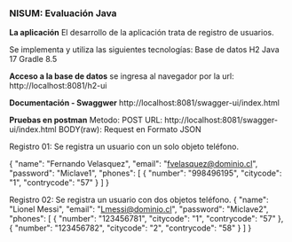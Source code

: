 ### NISUM: Evaluación Java ###

**La aplicación**
El desarrollo de la aplicación trata de registro de usuarios.

Se implementa y utiliza las siguientes tecnologías:
Base de datos H2
Java 17
Gradle 8.5

**Acceso a la base de datos**
se ingresa al navegador por la url:
http://localhost:8081/h2-ui

**Documentación - Swaggwer**
http://localhost:8081/swagger-ui/index.html

**Pruebas en postman**
Metodo: POST
URL: http://localhost:8081/swagger-ui/index.html
BODY(raw): Request en Formato JSON

Registro 01: Se registra un usuario con un solo objeto teléfono.

{
    "name": "Fernando Velasquez",
    "email": "fvelasquez@dominio.cl",
    "password": "Miclave1",
    "phones": [
        {
            "number": "998496195",
            "citycode": "1",
            "contrycode": "57"
        }
    ]
}

Registro 02: Se registra un usuario con dos objetos teléfono.
{
    "name": "Lionel Messi",
    "email": "Lmessi@dominio.cl",
    "password": "Miclave2",
    "phones": [
        {
            "number": "123456781",
            "citycode": "1",
            "contrycode": "57"
        },
                {
            "number": "123456782",
            "citycode": "2",
            "contrycode": "58"
        }
    ]
}


